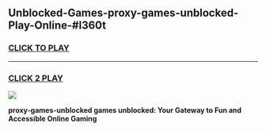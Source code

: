 
## Unblocked-Games-proxy-games-unblocked-Play-Online-#l360t
<h3>
<a href="https://premium.freeplayer.one?title=proxy-games-unblocked&ref=27F">CLICK TO PLAY</a></h3>
<hr>

<h3>
<a href="https://premium.freeplayer.one?title=proxy-games-unblocked&ref=27F">CLICK 2 PLAY</a>
  
</h3>

<a href="https://premium.freeplayer.one?title=proxy-games-unblocked&ref=27F"><img src="https://clearcache.store/games.png"></a>


**proxy-games-unblocked games unblocked: Your Gateway to Fun and Accessible Online Gaming**
